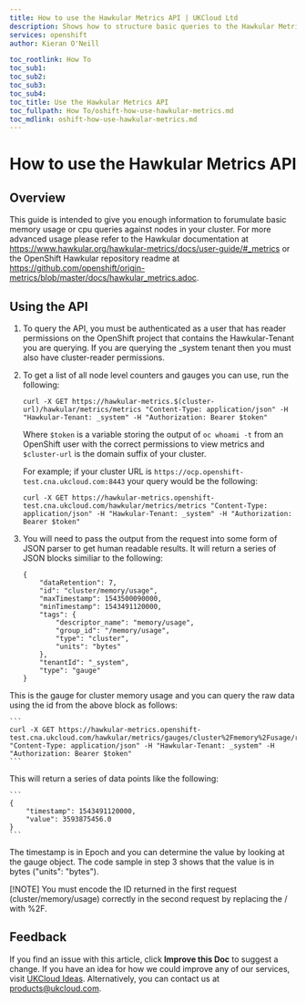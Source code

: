 ```yaml
---
title: How to use the Hawkular Metrics API | UKCloud Ltd
description: Shows how to structure basic queries to the Hawkular Metrics API in order to get resource statistics back
services: openshift
author: Kieran O'Neill

toc_rootlink: How To
toc_sub1: 
toc_sub2:
toc_sub3:
toc_sub4:
toc_title: Use the Hawkular Metrics API
toc_fullpath: How To/oshift-how-use-hawkular-metrics.md
toc_mdlink: oshift-how-use-hawkular-metrics.md
---
```


# How to use the Hawkular Metrics API

## Overview

This guide is intended to give you enough information to forumulate basic memory usage or cpu queries against nodes in your cluster. For more advanced usage please refer to the Hawkular documentation at <https://www.hawkular.org/hawkular-metrics/docs/user-guide/#_metrics> or the OpenShift Hawkular repository readme at <https://github.com/openshift/origin-metrics/blob/master/docs/hawkular_metrics.adoc>.

## Using the API

1. To query the API, you must be authenticated as a user that has reader permissions on the OpenShift project that contains the Hawkular-Tenant you are querying. If you are querying the _system tenant then you must also have cluster-reader permissions.

2. To get a list of all node level counters and gauges you can use, run the following:
    ```
    curl -X GET https://hawkular-metrics.$(cluster-url)/hawkular/metrics/metrics "Content-Type: application/json" -H "Hawkular-Tenant: _system" -H "Authorization: Bearer $token"
    ```

    Where `$token` is a variable storing the output of `oc whoami -t` from an OpenShift user with the correct permissions to view metrics and `$cluster-url` is the domain suffix of your cluster.
    
    For example; if your cluster URL is `https://ocp.openshift-test.cna.ukcloud.com:8443` your query would be the following:
    ```
    curl -X GET https://hawkular-metrics.openshift-test.cna.ukcloud.com/hawkular/metrics/metrics "Content-Type: application/json" -H "Hawkular-Tenant: _system" -H "Authorization: Bearer $token"
    ```

3. You will need to pass the output from the request into some form of JSON parser to get human readable results. It will return a series of JSON blocks similiar to the following:
    ```
    {
        "dataRetention": 7,
        "id": "cluster/memory/usage",
        "maxTimestamp": 1543500090000,
        "minTimestamp": 1543491120000,
        "tags": {
            "descriptor_name": "memory/usage",
            "group_id": "/memory/usage",
            "type": "cluster",
            "units": "bytes"
        },
        "tenantId": "_system",
        "type": "gauge"
    }
    ```
This is the gauge for cluster memory usage and you can query the raw data using the id from the above block as follows:
    
    ```
    curl -X GET https://hawkular-metrics.openshift-test.cna.ukcloud.com/hawkular/metrics/gauges/cluster%2Fmemory%2Fusage/raw     "Content-Type: application/json" -H "Hawkular-Tenant: _system" -H "Authorization: Bearer $token"
    ```

This will return a series of data points like the following:

    ```
    {
        "timestamp": 1543491120000,
        "value": 3593875456.0
    }
    ```

The timestamp is in Epoch and you can determine the value by looking at the gauge object. The code sample in step 3 shows that the value is in bytes ("units": "bytes").

[!NOTE]
You must encode the ID returned in the first request (cluster/memory/usage) correctly in the second request by replacing the / with %2F.

## Feedback

If you find an issue with this article, click **Improve this Doc** to suggest a change. If you have an idea for how we could improve any of our services, visit [UKCloud Ideas](https://ideas.ukcloud.com). Alternatively, you can contact us at <products@ukcloud.com>.
